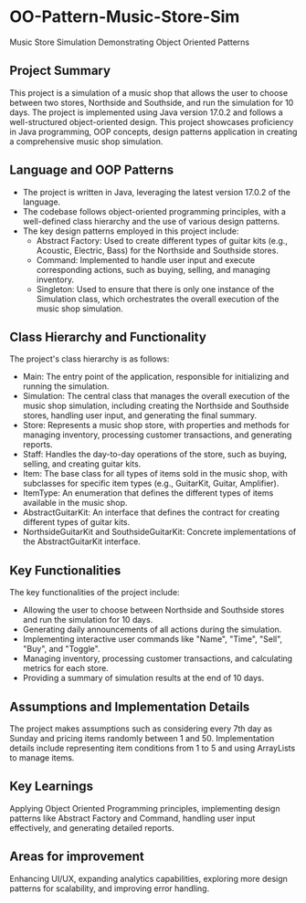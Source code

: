 # OO-Pattern-Music-Store-Sim
Music Store Simulation Demonstrating Object Oriented Patterns
<br/>

## Project Summary

This project is a simulation of a music shop that allows the user to choose between two stores, Northside and Southside, and run the simulation for 10 days. The project is implemented using Java version 17.0.2 and follows a well-structured object-oriented design. This project showcases proficiency in Java programming, OOP concepts, design patterns application in creating a comprehensive music shop simulation.

## Language and OOP Patterns

*   The project is written in Java, leveraging the latest version 17.0.2 of the language.
*   The codebase follows object-oriented programming principles, with a well-defined class hierarchy and the use of various design patterns.
*   The key design patterns employed in this project include:
    * Abstract Factory: Used to create different types of guitar kits (e.g., Acoustic, Electric, Bass) for the Northside and Southside stores.
    * Command: Implemented to handle user input and execute corresponding actions, such as buying, selling, and managing inventory.
    * Singleton: Used to ensure that there is only one instance of the Simulation class, which orchestrates the overall execution of the music shop simulation.

## Class Hierarchy and Functionality

The project's class hierarchy is as follows:
*   Main: The entry point of the application, responsible for initializing and running the simulation.
*   Simulation: The central class that manages the overall execution of the music shop simulation, including creating the Northside and Southside stores, handling user input, and generating the final summary.
*   Store: Represents a music shop store, with properties and methods for managing inventory, processing customer transactions, and generating reports.
*   Staff: Handles the day-to-day operations of the store, such as buying, selling, and creating guitar kits.
*   Item: The base class for all types of items sold in the music shop, with subclasses for specific item types (e.g., GuitarKit, Guitar, Amplifier).
*   ItemType: An enumeration that defines the different types of items available in the music shop.
*   AbstractGuitarKit: An interface that defines the contract for creating different types of guitar kits.
*   NorthsideGuitarKit and SouthsideGuitarKit: Concrete implementations of the AbstractGuitarKit interface.

## Key Functionalities

The key functionalities of the project include:
*   Allowing the user to choose between Northside and Southside stores and run the simulation for 10 days.
*   Generating daily announcements of all actions during the simulation.
*   Implementing interactive user commands like "Name", "Time", "Sell", "Buy", and "Toggle".
*   Managing inventory, processing customer transactions, and calculating metrics for each store.
*   Providing a summary of simulation results at the end of 10 days.

## Assumptions and Implementation Details

The project makes assumptions such as considering every 7th day as Sunday and pricing items randomly between 1 and 50. Implementation details include representing item conditions from 1 to 5 and using ArrayLists to manage items.

## Key Learnings
Applying Object Oriented Programming principles, implementing design patterns like Abstract Factory and Command, handling user input effectively, and generating detailed reports.

## Areas for improvement
Enhancing UI/UX, expanding analytics capabilities, exploring more design patterns for scalability, and improving error handling.
